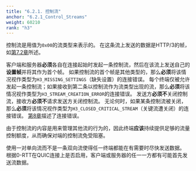 ```yaml
---
title: "6.2.1. 控制流"
anchor: "6.2.1_Control_Streams"
weight: 60210
rank: "h3"
---
```


控制流是用值为`0x00`的流类型来表示的。
在这条流上发送的数据是HTTP/3的帧，如[第7.2章]()所述。

客户端和服务器**必须**各自在连接起始时发起一条控制流，然后在该流上发送自己的**设置帧**并将其作为首个帧。
如果控制流的首个帧是其他类型的，那么**必须**将该情况视作类型为`H3_MISSING_SETTINGS`（缺失设置）的连接错误。
每个终端仅被允许发起一条控制流；如果接收到第二条以控制流作为流类型出现的流，那么**必须**将该情况视作类型为`H3_STREAM_CREATION_ERROR`的连接错误。
发送方**必须不**关闭控制流，接收方**必须不**请求发送方关闭控制流。
无论何时，如果某条控制流被关闭，那么**必须**将该情况视作类型为`H3_CLOSED_CRITICAL_STREAM`（关键流遭关闭）的连接错误。
[第8章]()描述了连接错误。

由于控制流的内容是用来管理其他流的行为的，因此终端**应该**持续提供足够的流量控制额度，从而确保对端的控制流免受阻塞。

使用一对单向流而不是一条双向流使得任一终端都能在有需要时尽快发送数据。
根据0-RTT在QUIC连接上是否启用，客户端或服务器的任一一方都有可能首先发送流数据。
